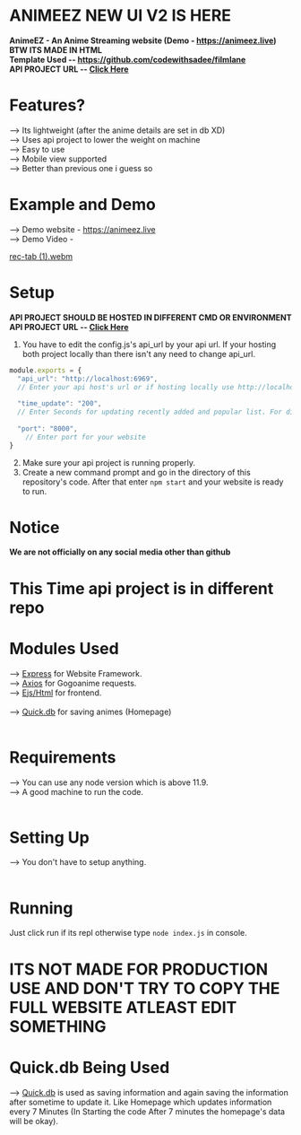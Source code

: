 # ANIMEEZ NEW UI V2 IS HERE
**AnimeEZ - An Anime Streaming website (Demo - https://animeez.live) BTW ITS MADE IN HTML** <br>
**Template Used -- https://github.com/codewithsadee/filmlane** <br>
**API PROJECT URL -- [Click Here](https://github.com/dhvitOP/AnimeEZ-api)** <br>
# Features?
--> Its lightweight (after the anime details are set in db XD) <br>
--> Uses api project to lower the weight on machine <br>
--> Easy to use <br>
--> Mobile view supported <br>
--> Better than previous one i guess so

# Example and Demo
--> Demo website - https://animeez.live <br>
--> Demo Video - 


[rec-tab (1).webm](https://user-images.githubusercontent.com/77879772/185559769-a22aad33-c1f2-45ec-8c02-00def16e9b4e.webm)

# Setup
**API PROJECT SHOULD BE HOSTED IN DIFFERENT CMD OR ENVIRONMENT** <br>
**API PROJECT URL -- [Click Here](https://github.com/dhvitOP/AnimeEZ-api)** <br>
1. You have to edit the config.js's api_url by your api url. If your hosting both project locally than there isn't any need to change api_url. <br>
```js
module.exports = {
  "api_url": "http://localhost:6969",
  // Enter your api host's url or if hosting locally use http://localhost:6969
  
  "time_update": "200",
  // Enter Seconds for updating recently added and popular list. For disabling it Enter disable
  
  "port": "8000", 
    // Enter port for your website
}
```
2. Make sure your api project is running properly. <br>
3. Create a new command prompt and go in the directory of this repository's code. After that enter `npm start` and your website is ready to run. <br>



# Notice 
**We are not officially on any social media other than github** <br>

# This Time api project is in different repo

# Modules Used
--> [Express](https://expressjs.com/en/starter/installing.html) for Website Framework. <br> 
--> [Axios](https://axios-http.com/docs/intro) for Gogoanime requests. <br> 
--> [Ejs/Html](https://ejs.co/#docs) for frontend. <br>  
--> [Quick.db](https://quickdb.js.org/) for saving animes (Homepage) <br>  <br> 

# Requirements
--> You can use any node version which is above 11.9. <br> 
--> A good machine to run the code. <br>  <br> 



# Setting Up 
--> You don't have to setup anything. <br>  <br> 

# Running 
Just click run if its repl otherwise type `node index.js` in console. <br> 

# ITS NOT MADE FOR PRODUCTION USE AND DON'T TRY TO COPY THE FULL WEBSITE ATLEAST EDIT SOMETHING

# Quick.db Being Used 
--> [Quick.db](https://quickdb.js.org/) is used as saving information and again saving the information after sometime to update it. Like Homepage which updates information every 7 Minutes (In Starting the code After 7 minutes the homepage's data will be okay).
